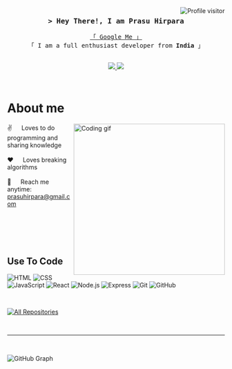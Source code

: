 <a href="https://komarev.com/ghpvc/?username=alsiam">
  <img align="right" src="https://komarev.com/ghpvc/?username=PrasuHirapara&label=Visitors&color=0e75b6&style=flat" alt="Profile visitor" />
</a>

<!-- Intro  -->
<h3 align="center">
        <samp>&gt; Hey There!, I am Prasu Hirpara
        </samp>
</h3>


<p align="center"> 
  <samp>
    <a href="https://www.google.com/search?q=Prasu Hirpara">「 Google Me 」</a>
    <br>
    「 I am a full enthusiast developer from <b>India</b> 」
    <br>
    <br>
  </samp>
</p>

<p align="center">
 <a href="https://www.linkedin.com/in/prasu-hirpara-130575247/" target="_blank">
  <img src="https://img.shields.io/badge/LinkedIn-0077B5?style=for-the-badge&logo=linkedin&logoColor=white" />
 </a>
 <a href="https://www.instagram.com/prasu_hirpara/" target="_blank">
  <img src="https://img.shields.io/badge/Instagram-fe4164?style=for-the-badge&logo=instagram&logoColor=white"  />
 </a> 
</p>
<br />

<!-- About Section -->
 # About me
 
<p>
 <img align="right" width="350" src="/assets/programmer.gif" alt="Coding gif" />
  
 ✌️ &emsp; Loves to do programming and sharing knowledge <br/><br/>
 ❤️ &emsp; Loves breaking algorithms<br/><br/>
 📧 &emsp; Reach me anytime: prasuhirpara@gmail.com<br/><br/>

</p>

<br/>
<br/>
<br/>

## Use To Code
![HTML](https://img.shields.io/badge/HTML-E34F26?style=for-the-badge&labelColor=black&logo=html5&logoColor=E34F26)
![CSS](https://img.shields.io/badge/CSS-1572B6?style=for-the-badge&labelColor=black&logo=css3&logoColor=1572B6)
![JavaScript](https://img.shields.io/badge/JavaScript-F7DF1E?style=for-the-badge&labelColor=black&logo=javascript&logoColor=F7DF1E)
![React](https://img.shields.io/badge/React-61DAFB?style=for-the-badge&labelColor=black&logo=react&logoColor=61DAFB)
![Node.js](https://img.shields.io/badge/Node.js-339933?style=for-the-badge&labelColor=black&logo=node.js&logoColor=339933)
![Express](https://img.shields.io/badge/Express-000000?style=for-the-badge&labelColor=black&logo=express&logoColor=FFFFFF)
![Git](https://img.shields.io/badge/Git-F05032?style=for-the-badge&labelColor=black&logo=git&logoColor=F05032)
![GitHub](https://img.shields.io/badge/GitHub-181717?style=for-the-badge&labelColor=black&logo=github&logoColor=181717)



<br/>

<p align="left">
  <a href="https://github.com/PrasuHirapara?tab=repositories" target="_blank"><img alt="All Repositories" title="All Repositories" src="https://img.shields.io/badge/-All%20Repos-2962FF?style=for-the-badge&logo=koding&logoColor=white"/></a>
</p>

<br/>
<hr/>
<br/>

![GitHub Graph](https://github-readme-activity-graph.vercel.app/graph?username=PrasuHirapara&custom_title=Prasu%Hirapara's%20GitHub%20Activity%20Graph&bg_color=0D1117&color=7F3FBF&line=7F3FBF&point=7F3FBF&area_color=FFFFFF&title_color=FFFFFF&area=true)
